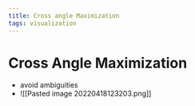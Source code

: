 ```yaml
---
title: Cross angle Maximization
tags: visualization
---
```


# Cross Angle Maximization
- avoid ambiguities
- ![[Pasted image 20220418123203.png]]






































